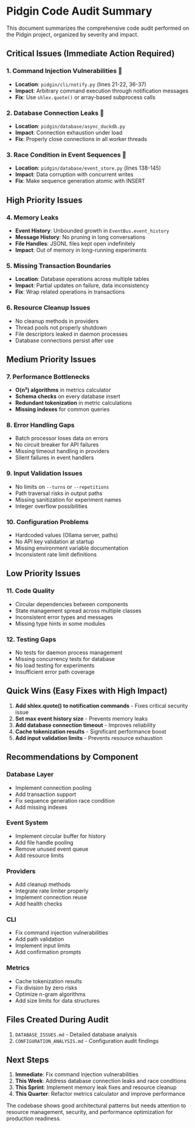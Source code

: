# Pidgin Code Audit Summary

This document summarizes the comprehensive code audit performed on the Pidgin project, organized by severity and impact.

## Critical Issues (Immediate Action Required)

### 1. **Command Injection Vulnerabilities** 🔴
- **Location**: `pidgin/cli/notify.py` (lines 21-22, 36-37)
- **Impact**: Arbitrary command execution through notification messages
- **Fix**: Use `shlex.quote()` or array-based subprocess calls

### 2. **Database Connection Leaks** 🔴
- **Location**: `pidgin/database/async_duckdb.py`
- **Impact**: Connection exhaustion under load
- **Fix**: Properly close connections in all worker threads

### 3. **Race Condition in Event Sequences** 🔴
- **Location**: `pidgin/database/event_store.py` (lines 138-145)
- **Impact**: Data corruption with concurrent writes
- **Fix**: Make sequence generation atomic with INSERT

## High Priority Issues

### 4. **Memory Leaks**
- **Event History**: Unbounded growth in `EventBus.event_history`
- **Message History**: No pruning in long conversations
- **File Handles**: JSONL files kept open indefinitely
- **Impact**: Out of memory in long-running experiments

### 5. **Missing Transaction Boundaries**
- **Location**: Database operations across multiple tables
- **Impact**: Partial updates on failure, data inconsistency
- **Fix**: Wrap related operations in transactions

### 6. **Resource Cleanup Issues**
- No cleanup methods in providers
- Thread pools not properly shutdown
- File descriptors leaked in daemon processes
- Database connections persist after use

## Medium Priority Issues

### 7. **Performance Bottlenecks**
- **O(n²) algorithms** in metrics calculator
- **Schema checks** on every database insert
- **Redundant tokenization** in metric calculations
- **Missing indexes** for common queries

### 8. **Error Handling Gaps**
- Batch processor loses data on errors
- No circuit breaker for API failures
- Missing timeout handling in providers
- Silent failures in event handlers

### 9. **Input Validation Issues**
- No limits on `--turns` or `--repetitions`
- Path traversal risks in output paths
- Missing sanitization for experiment names
- Integer overflow possibilities

### 10. **Configuration Problems**
- Hardcoded values (Ollama server, paths)
- No API key validation at startup
- Missing environment variable documentation
- Inconsistent rate limit definitions

## Low Priority Issues

### 11. **Code Quality**
- Circular dependencies between components
- State management spread across multiple classes
- Inconsistent error types and messages
- Missing type hints in some modules

### 12. **Testing Gaps**
- No tests for daemon process management
- Missing concurrency tests for database
- No load testing for experiments
- Insufficient error path coverage

## Quick Wins (Easy Fixes with High Impact)

1. **Add shlex.quote() to notification commands** - Fixes critical security issue
2. **Set max event history size** - Prevents memory leaks
3. **Add database connection timeout** - Improves reliability
4. **Cache tokenization results** - Significant performance boost
5. **Add input validation limits** - Prevents resource exhaustion

## Recommendations by Component

### Database Layer
- Implement connection pooling
- Add transaction support
- Fix sequence generation race condition
- Add missing indexes

### Event System
- Implement circular buffer for history
- Add file handle pooling
- Remove unused event queue
- Add resource limits

### Providers
- Add cleanup methods
- Integrate rate limiter properly
- Implement connection reuse
- Add health checks

### CLI
- Fix command injection vulnerabilities
- Add path validation
- Implement input limits
- Add confirmation prompts

### Metrics
- Cache tokenization results
- Fix division by zero risks
- Optimize n-gram algorithms
- Add size limits for data structures

## Files Created During Audit

1. `DATABASE_ISSUES.md` - Detailed database analysis
2. `CONFIGURATION_ANALYSIS.md` - Configuration audit findings

## Next Steps

1. **Immediate**: Fix command injection vulnerabilities
2. **This Week**: Address database connection leaks and race conditions
3. **This Sprint**: Implement memory leak fixes and resource cleanup
4. **This Quarter**: Refactor metrics calculator and improve performance

The codebase shows good architectural patterns but needs attention to resource management, security, and performance optimization for production readiness.